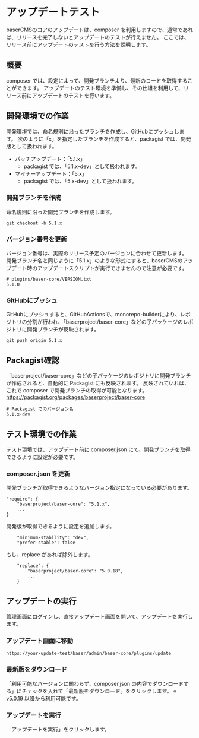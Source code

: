 # アップデートテスト
baserCMSのコアのアップデートは、composer を利用しますので、通常であれば、リリースを完了しないとアップデートのテストが行えません。
ここでは、リリース前にアップデートのテストを行う方法を説明します。

## 概要
composer では、設定によって、開発ブランチより、最新のコードを取得することができます。
アップデートのテスト環境を準備し、その仕組を利用して、リリース前にアップデートのテストを行います。

## 開発環境での作業
開発環境では、命名規則に沿ったブランチを作成し、GitHubにプッシュします。
次のように「x」を指定したブランチを作成すると、packagist では、開発版として扱われます。
- パッチアップデート：「5.1.x」
  - packagist では、「5.1.x-dev」として扱われます。
- マイナーアップデート：「5.x」
  - packagist では、「5.x-dev」として扱われます。

### 開発ブランチを作成
命名規則に沿った開発ブランチを作成します。

```
git checkout -b 5.1.x
```

### バージョン番号を更新

バージョン番号は、実際のリリース予定のバージョンに合わせて更新します。 
開発ブランチ名と同じように「5.1.x」のような形式にすると、baserCMSのアップデート時のアップデートスクリプトが実行できませんので注意が必要です。
```
# plugins/baser-core/VERSION.txt
5.1.0
```

### GitHubにプッシュ
GitHubにプッシュすると、GitHubActionsで、monorepo-builderにより、レポジトリの分割が行われ、「baserproject/baser-core」などの子パッケージのレポジトリに開発ブランチが反映されます。
```
git push origin 5.1.x
```

## Packagist確認
「baserproject/baser-core」などの子パッケージのレポジトリに開発ブランチが作成されると、自動的に Packagist にも反映されます。
反映されていれば、これで composer で開発ブランチの取得が可能となります。
https://packagist.org/packages/baserproject/baser-core
```
# Packagist でのバージョン名
5.1.x-dev
```

## テスト環境での作業
テスト環境では、アップデート前に composer.json にて、開発ブランチを取得できるように設定が必要です。

### composer.json を更新
開発ブランチが取得できるようなバージョン指定になっている必要があります。
```
"require": {
    "baserproject/baser-core": "5.1.x",
    ...
}
```
開発版が取得できるように設定を追加します。
```
    "minimum-stability": "dev",
    "prefer-stable": false
```

もし、replace があれば除外します。
```
    "replace": {
        "baserproject/baser-core": "5.0.18",
        ...
    }    
```

## アップデートの実行
管理画面にログインし、直接アップデート画面を開いて、アップデートを実行します。
### アップデート画面に移動
```
https://your-update-test/baser/admin/baser-core/plugins/update
```

### 最新版をダウンロード
「利用可能なバージョンに関わらず、composer.json の内容でダウンロードする」にチェックを入れて「最新版をダウンロード」をクリックします。
※ v5.0.19 以降から利用可能です。

### アップデートを実行
「アップデートを実行」をクリックします。
